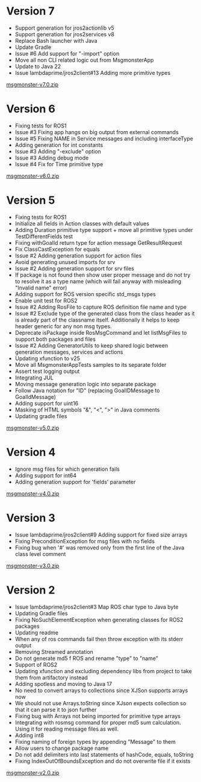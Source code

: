 # Version 7

- Support generation for jros2actionlib v5
- Support generation for jros2services v8
- Replace Bash launcher with Java
- Update Gradle
- Issue #6 Add support for "-import" option
- Move all non CLI related logic out from MsgmonsterApp
- Update to Java 22
- Issue lambdaprime/jros2client#13 Adding more primitive types

[msgmonster-v7.0.zip](https://github.com/pinorobotics/msgmonster/raw/main/msgmonster/release/msgmonster-v7.0.zip)

# Version 6

- Fixing tests for ROS1
- Issue #3 Fixing app hangs on big output from external commands
- Issue #5 Fixing NAME in Service messages and including interfaceType
- Adding generation for int constants
- Issue #3 Adding "-exclude" option
- Issue #3 Adding debug mode
- Issue #4 Fix for Time primitive type

[msgmonster-v6.0.zip](https://github.com/pinorobotics/msgmonster/raw/main/msgmonster/release/msgmonster-v6.0.zip)

# Version 5

- Fixing tests for ROS1
- Initialize all fields in Action classes with default values
- Adding Duration primitive type support + move all primitive types under TestDifferentFields test
- Fixing withGoalId return type for action message GetResultRequest
- Fix ClassCastException for equals
- Issue #2 Adding generation support for action files
- Avoid generating unused imports for srv
- Issue #2 Adding generation support for srv files
- If package is not found then show user proper message and do not try to resolve it as a type name (which will fail anyway with misleading "Invalid name" error)
- Adding support for ROS version specific std_msgs types
- Enable unit test for ROS2
- Issue #2 Adding RosFile to capture ROS definition file name and type
- Issue #2 Exclude type of the generated class from the class header as it is already part of the classname itself. Additionally it helps to keep header generic for any non msg types.
- Deprecate isPackage inside RosMsgCommand and let listMsgFiles to support both packages and files
- Issue #2 Adding GeneratorUtils to keep shared logic between generation messages, services and actions
- Updating xfunction to v25
- Move all MsgmonsterAppTests samples to its separate folder
- Assert test logging output
- Integrating JUL
- Moving message generation logic into separate package
- Follow Java notation for "ID" (replacing GoalIDMessage to GoalIdMessage)
- Adding support for uint16
- Masking of HTML symbols "&", "<", ">" in Java comments
- Updating gradle files

[msgmonster-v5.0.zip](https://github.com/pinorobotics/msgmonster/raw/main/msgmonster/release/msgmonster-v5.0.zip)

# Version 4

- Ignore msg files for which generation fails
- Adding support for int64
- Adding generation support for 'fields' parameter

[msgmonster-v4.0.zip](https://github.com/pinorobotics/msgmonster/raw/main/msgmonster/release/msgmonster-v4.0.zip)

# Version 3

- Issue lambdaprime/jros2client#9 Adding support for fixed size arrays
- Fixing PreconditionException for msg files with no fields
- Fixing bug when '#' was removed only from the first line of the Java class level comment

[msgmonster-v3.0.zip](https://github.com/pinorobotics/msgmonster/raw/main/msgmonster/release/msgmonster-v3.0.zip)

# Version 2

- Issue lambdaprime/jros2client#3 Map ROS char type to Java byte
- Updating Gradle files
- Fixing NoSuchElementException when generating classes for ROS2 packages
- Updating readme
- When any of ros commands fail then throw exception with its stderr output
- Removing Streamed annotation
- Do not generate md5 f ROS and rename "type" to "name"
- Support of ROS2
- Updating xfunction and excluding dependency libs from project to take them from artifactory instead
- Adding spotless and moving to Java 17
- No need to convert arrays to collections since XJSon supports arrays now
- We should not use Arrays.toString since XJson expects collection so that it can parse it to json further
- Fixing bug with Arrays not being imported for primitive type arrays
- Integrating with rosmsg command for proper md5 sum calculation. Using it for reading message files as well.
- Adding int8
- Fixing naming of foreign types by appending "Message" to them
- Allow users to change package name
- Do not add delimiters into last statements of hashCode, equals, toString
- Fixing IndexOutOfBoundsException and do not overwrite file if it exists

[msgmonster-v2.0.zip](https://github.com/pinorobotics/msgmonster/raw/main/msgmonster/release/msgmonster-v2.0.zip)
